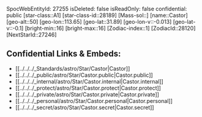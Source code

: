 ﻿---
location:
- 31.89
- -113.65
- 50
tags:
- astro/Star
type: Star
---

SpocWebEntityId: 27255
isDeleted: false
isReadOnly: false
confidential: public
[star-class::A1]
[star-class-id::28189]
[Mass-sol::]
[name::Castor]
[geo-alt::50]
[geo-lon::113.65]
[geo-lat::31.89]
[geo-lon-v::-0.013]
[geo-lat-v::-0.1]
[bright-min::16]
[bright-max::16]
[Zodiac-index::1]
[ZodiacId::28120]
[NextStarId::27246]



## Confidential Links & Embeds: 
- [[../../../_Standards/astro/Star/Castor|Castor]] 
- [[../../../_public/astro/Star/Castor.public|Castor.public]] 
- [[../../../_internal/astro/Star/Castor.internal|Castor.internal]] 
- [[../../../_protect/astro/Star/Castor.protect|Castor.protect]] 
- [[../../../_private/astro/Star/Castor.private|Castor.private]] 
- [[../../../_personal/astro/Star/Castor.personal|Castor.personal]] 
- [[../../../_secret/astro/Star/Castor.secret|Castor.secret]]

